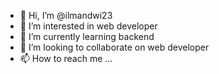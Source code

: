 - 👋 Hi, I’m @ilmandwi23
- 👀 I’m interested in web developer
- 🌱 I’m currently learning backend
- 💞️ I’m looking to collaborate on web developer
- 📫 How to reach me ...

<!---
ilmandwi23/ilmandwi23 is a ✨ special ✨ repository because its `README.md` (this file) appears on your GitHub profile.
You can click the Preview link to take a look at your changes.
--->
